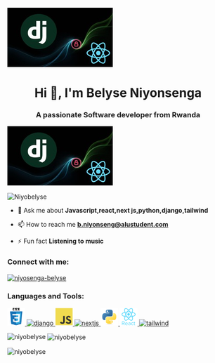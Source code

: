 ![MasterHead](https://github.com/Niyobelyse/Niyobelyse/blob/main/djangorect.jpg)
<h1 align="center">Hi 👋, I'm Belyse Niyonsenga</h1>
<h3 align="center">A passionate Software developer from Rwanda</h3>
<img src="https://github.com/Niyobelyse/Niyobelyse/blob/main/djangorect.jpg"/>

<p align="left"> <img src="https://komarev.com/ghpvc/?username=niyobelyse&label=Profile%20views&color=0e75b6&style=flat" alt="Niyobelyse" /> </p>

- 💬 Ask me about **Javascript,react,next js,python,django,tailwind**

- 📫 How to reach me **b.niyonseng@alustudent.com**

- ⚡ Fun fact **Listening to music**

<h3 align="left">Connect with me:</h3>
<p align="left">
<a href="www.linkedin.com/in/niyosenga-belyse-637703252" target="blank"><img align="center" src="https://raw.githubusercontent.com/rahuldkjain/github-profile-readme-generator/master/src/images/icons/Social/linked-in-alt.svg" alt="niyosenga-belyse" height="30" width="40" /></a>
</p>

<h3 align="left">Languages and Tools:</h3>
<p align="left"> <a href="https://www.w3schools.com/css/" target="_blank" rel="noreferrer"> <img src="https://raw.githubusercontent.com/devicons/devicon/master/icons/css3/css3-original-wordmark.svg" alt="css3" width="40" height="40"/> </a> <a href="https://www.djangoproject.com/" target="_blank" rel="noreferrer"> <img src="https://cdn.worldvectorlogo.com/logos/django.svg" alt="django" width="40" height="40"/> </a> <a href="https://developer.mozilla.org/en-US/docs/Web/JavaScript" target="_blank" rel="noreferrer"> <img src="https://raw.githubusercontent.com/devicons/devicon/master/icons/javascript/javascript-original.svg" alt="javascript" width="40" height="40"/> </a> <a href="https://nextjs.org/" target="_blank" rel="noreferrer"> <img src="https://cdn.worldvectorlogo.com/logos/nextjs-2.svg" alt="nextjs" width="40" height="40"/> </a> <a href="https://www.python.org" target="_blank" rel="noreferrer"> <img src="https://raw.githubusercontent.com/devicons/devicon/master/icons/python/python-original.svg" alt="python" width="40" height="40"/> </a> <a href="https://reactjs.org/" target="_blank" rel="noreferrer"> <img src="https://raw.githubusercontent.com/devicons/devicon/master/icons/react/react-original-wordmark.svg" alt="react" width="40" height="40"/> </a> <a href="https://tailwindcss.com/" target="_blank" rel="noreferrer"> <img src="https://www.vectorlogo.zone/logos/tailwindcss/tailwindcss-icon.svg" alt="tailwind" width="40" height="40"/> </a> </p>

<p><img align="left" src="https://github-readme-stats.vercel.app/api/top-langs?username=niyobelyse&show_icons=true&locale=en&layout=compact" alt="niyobelyse" /></p>

<p>&nbsp;<img align="center" src="https://github-readme-stats.vercel.app/api?username=niyobelyse&show_icons=true&locale=en" alt="niyobelyse" /></p>

<p><img align="center" src="https://github-readme-streak-stats.herokuapp.com/?user=niyobelyse&" alt="niyobelyse" /></p>

